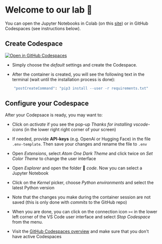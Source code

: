 # Welcome to our lab 👋

You can open the Jupyter Notebooks in Colab (on this [site](https://kirenz.github.io/lab-template/slide.html)) or in GitHub Codespaces (see instructions below).

## Create Codespace


[![Open in GitHub Codespaces](https://github.com/codespaces/badge.svg)](https://codespaces.new/kirenz/lab-template?quickstart=1)


- Simply choose the *default* settings and create the Codespace.

- After the container is created, you will see the following text in the terminal (wait until the installation process is done):

```bash
	"postCreateCommand": "pip3 install --user -r requirements.txt"
```


## Configure your Codespace

After your Codepsace is ready, you may want to: 

- Click on *activate* if you see the pop-up *Thanks for installing vscode-icons* (in the lower right right corner of your screen)

- If needed, provide **API-keys** (e.g. OpenAi or Hugging Face) in the file `.env-template`. Then save your changes and rename the file to `.env`

- Open *Extensions*, select *Atom One Dark Theme* and click twice on *Set Color Theme* to change the user interface

- Open *Explorer* and open the folder 📂 *code*. Now you can select a Jupyter Notebook

- Click on the *Kernel* picker, choose *Python environments* and select the latest Python version

- Note that the changes you make during the container session are not saved (this is only done with *commits* to the GitHub repo)

- When you are done, you can click on the connection icon `><` in the lower left corner of the VS Code user interface and select *Stop Codespace* from the menu.

- Visit the [GitHub Codespaces overview](https://github.com/codespaces) and make sure that you don't have active Codespaces